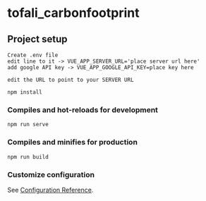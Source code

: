 # tofali_carbonfootprint

## Project setup
```
Create .env file
edit line to it -> VUE_APP_SERVER_URL='place server url here'
add google API key -> VUE_APP_GOOGLE_API_KEY=place key here

edit the URL to point to your SERVER URL
```

```
npm install
```

### Compiles and hot-reloads for development
```
npm run serve
```

### Compiles and minifies for production
```
npm run build
```

### Customize configuration
See [Configuration Reference](https://cli.vuejs.org/config/).
